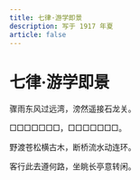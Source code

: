 ```yaml
---
title: 七律·游学即景
description: 写于 1917 年夏
article: false
---
```


# 七律·游学即景

骤雨东风过远湾，滂然遥接石龙关。

□□□□□□□，□□□□□□□。

野渡苍松横古木，断桥流水动连环。

客行此去遵何路，坐眺长亭意转闲。
